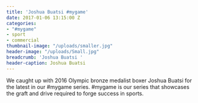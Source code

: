 ```yaml
---
title: 'Joshua Buatsi #mygame'
date: 2017-01-06 13:15:00 Z
categories:
- "#mygame"
- sport
- commercial
thumbnail-image: "/uploads/smaller.jpg"
header-image: "/uploads/Small.jpg"
breadcrumb: 'Joshua Buatsi '
header-caption: Joshua Buatsi
---
```


We caught up with 2016 Olympic bronze medalist boxer Joshua Buatsi for the latest in our #mygame series. #mygame is our series that showcases the graft and drive required to forge success in sports. 